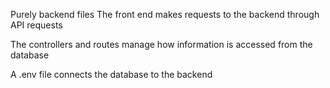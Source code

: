 Purely backend files
The front end makes requests to the backend through API requests


The controllers and routes manage how information is accessed from the database

A .env file connects the database to the backend 